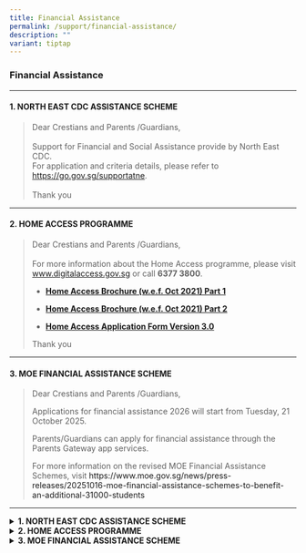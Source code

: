 ```yaml
---
title: Financial Assistance
permalink: /support/financial-assistance/
description: ""
variant: tiptap
---
```

<h3><strong>Financial Assistance</strong></h3>
<hr>
<h4><strong>1. NORTH EAST CDC ASSISTANCE SCHEME</strong></h4>
<blockquote>
<p>Dear Crestians and Parents /Guardians,
<br>
<br>Support for Financial and Social Assistance provide by North East CDC.
<br>For application and criteria details, please refer to <a href="https://go.gov.sg/supportatne" rel="noopener" target="_blank">https://go.gov.sg/supportatne</a>.
<br>
<br>Thank you</p>
</blockquote>
<hr>
<h4><strong>2. HOME ACCESS PROGRAMME</strong></h4>
<blockquote>
<p>Dear Crestians and Parents /Guardians,
<br>
<br>For more information about the Home Access programme, please visit <a href="http://www.digitalaccess.gov.sg/" rel="noopener" target="_blank">www.digitalaccess.gov.sg</a> or
call <strong>6377 3800</strong>.</p>
<ul data-tight="true" class="tight">
<li>
<p><strong><a href="/files/ha%203-0%20brochure%20wef%20oct%202021_p1.pdf" rel="noopener" target="_blank">Home Access Brochure (w.e.f. Oct 2021) Part 1</a></strong>
</p>
</li>
<li>
<p><strong><a href="/files/ha%203-0%20brochure%20wef%20oct%202021_p2.pdf" rel="noopener" target="_blank">Home Access Brochure (w.e.f. Oct 2021) Part 2</a></strong>
</p>
</li>
<li>
<p><strong><a href="/files/ha30-application-form_version%203-0%20oct%202021.pdf" rel="noopener" target="_blank">Home Access Application Form Version 3.0</a></strong>
<br>
</p>
</li>
</ul>
<p>Thank you</p>
</blockquote>
<hr>
<h4><strong>3. MOE FINANCIAL ASSISTANCE SCHEME</strong></h4>
<blockquote>
<p>Dear Crestians and Parents /Guardians,</p>
<p>Applications for financial assistance 2026 will start from Tuesday, 21
October 2025.</p>
<p>Parents/Guardians can apply for financial assistance through the Parents
Gateway app services.</p>
<p>For more information on the revised MOE Financial Assistance Schemes,
visit <a rel="noopener noreferrer nofollow" target="_blank">https://www.moe.gov.sg/news/press-releases/20251016-moe-financial-assistance-schemes-to-benefit-an-additional-31000-students</a>
</p>
</blockquote>
<hr>
<p></p>
<div data-type="detailGroup" class="isomer-accordion isomer-accordion-white">
<details class="isomer-details">
<summary><strong>1. NORTH EAST CDC ASSISTANCE SCHEME</strong>
</summary>
<div data-type="detailsContent" class="isomer-details-content">
<blockquote>
<p>Dear Crestians and Parents /Guardians,
<br>
<br>Support for Financial and Social Assistance provide by North East CDC.
<br>For application and criteria details, please refer to <a href="https://go.gov.sg/supportatne" rel="noopener noreferrer nofollow" target="_blank">https://go.gov.sg/supportatne</a>.
<br>
<br>Thank you</p>
</blockquote>
</div>
</details>
<details class="isomer-details">
<summary><strong>2. HOME ACCESS PROGRAMME</strong>
</summary>
<div data-type="detailsContent" class="isomer-details-content">
<blockquote>
<p>Dear Crestians and Parents /Guardians,
<br>
<br>For more information about the Home Access programme, please visit <a href="http://www.digitalaccess.gov.sg/" rel="noopener" target="_blank">www.digitalaccess.gov.sg</a> or
call <strong>6377 3800</strong>.</p>
<ul data-tight="true" class="tight">
<li>
<p><strong><a href="/files/ha%203-0%20brochure%20wef%20oct%202021_p1.pdf" rel="noopener" target="_blank">Home Access Brochure (w.e.f. Oct 2021) Part 1</a></strong>
</p>
</li>
<li>
<p><strong><a href="/files/ha%203-0%20brochure%20wef%20oct%202021_p2.pdf" rel="noopener" target="_blank">Home Access Brochure (w.e.f. Oct 2021) Part 2</a></strong>
</p>
</li>
<li>
<p><strong><a href="/files/ha30-application-form_version%203-0%20oct%202021.pdf" rel="noopener" target="_blank">Home Access Application Form Version 3.0</a></strong>
</p>
</li>
</ul>
<p></p>
<p>Thank you</p>
</blockquote>
</div>
</details>
<details class="isomer-details">
<summary><strong>3. MOE FINANCIAL ASSISTANCE SCHEME</strong>
</summary>
<div data-type="detailsContent" class="isomer-details-content">
<p></p>
</div>
</details>
</div>
<p></p>